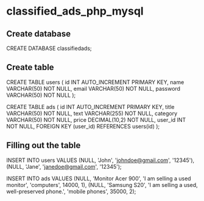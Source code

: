 # classified_ads_php_mysql

## Create database
CREATE DATABASE classifiedads;

## Create table
CREATE TABLE users (
	id INT AUTO_INCREMENT PRIMARY KEY,
    name VARCHAR(50) NOT NULL,
    email VARCHAR(50) NOT NULL,
    password VARCHAR(50) NOT NULL
);

CREATE TABLE ads (
	id INT AUTO_INCREMENT PRIMARY KEY,
    title VARCHAR(50) NOT NULL,
    text VARCHAR(255) NOT NULL,
    category VARCHAR(50) NOT NULL,
    price DECIMAL(10,2) NOT NULL,
    user_id INT NOT NULL,
    FOREIGN KEY (user_id) REFERENCES users(id)
);

## Filling out the table
INSERT INTO users VALUES
(NULL, 'John', 'johndoe@gmail.com', '12345'),
(NULL, 'Jane', 'janedoe@gmail.com', '12345');

INSERT INTO ads VALUES
(NULL, 'Monitor Acer 900', 'I am selling a used monitor', 'computers', 14000, 1),
(NULL, 'Samsung S20', 'I am selling a used, well-preserved phone.', 'mobile phones', 35000, 2);
